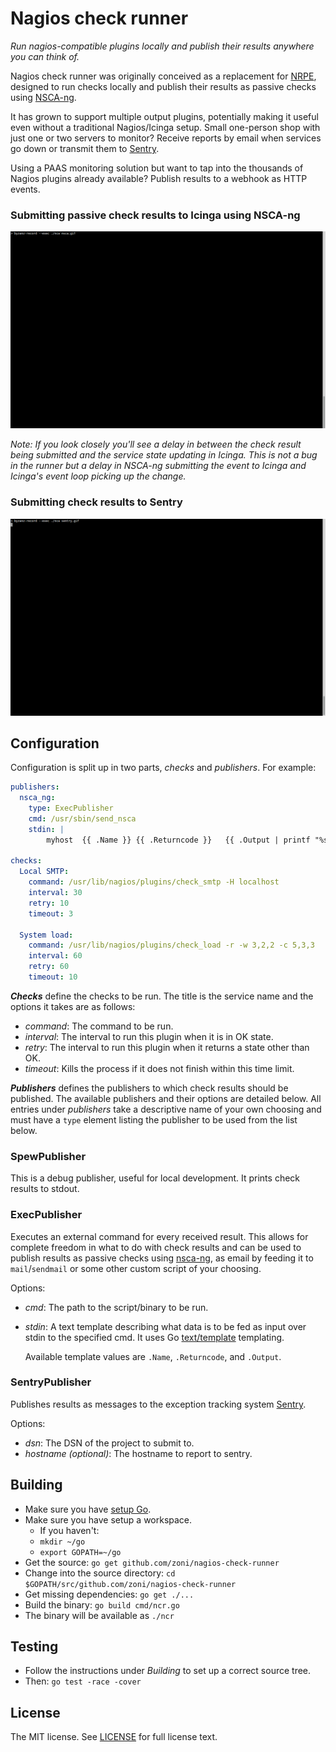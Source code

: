 Nagios check runner
===================


*Run nagios-compatible plugins locally and publish their results anywhere you can think of.*

Nagios check runner was originally conceived as a replacement for
[NRPE](https://exchange.nagios.org/directory/Addons/Monitoring-Agents/NRPE--2D-Nagios-Remote-Plugin-Executor/details),
designed to run checks locally and publish their results as passive checks using
[NSCA-ng](https://www.nsca-ng.org/).

It has grown to support multiple output plugins, potentially making it useful
even without a traditional Nagios/Icinga setup. Small one-person shop with just
one or two servers to monitor? Receive reports by email when services go down or
transmit them to [Sentry](https://getsentry.com).

Using a PAAS monitoring solution but want to tap into the thousands of Nagios
plugins already available? Publish results to a webhook as HTTP events.

### Submitting passive check results to Icinga using NSCA-ng

![Screencast of submitting passive check results using nsca-ng](screencast/nsca.gif)

*Note: If you look closely you'll see a delay in between the check result being submitted
and the service state updating in Icinga. This is not a bug in the runner but a delay in
NSCA-ng submitting the event to Icinga and Icinga's event loop picking up the change.*

### Submitting check results to Sentry

![Screencast of nagios plugins publishing to Sentry](screencast/sentry.gif)


Configuration
-------------

Configuration is split up in two parts, *checks* and *publishers*. For example:

``` yaml
publishers:
  nsca_ng:
    type: ExecPublisher
    cmd: /usr/sbin/send_nsca
    stdin: |
        myhost	{{ .Name }}	{{ .Returncode }}	{{ .Output | printf "%s" }}

checks:
  Local SMTP:
    command: /usr/lib/nagios/plugins/check_smtp -H localhost
    interval: 30
    retry: 10
    timeout: 3

  System load:
    command: /usr/lib/nagios/plugins/check_load -r -w 3,2,2 -c 5,3,3
    interval: 60
    retry: 60
    timeout: 10
```

___Checks___ define the checks to be run. The title is the service name and the
options it takes are as follows:

* *command*: The command to be run.
* *interval*: The interval to run this plugin when it is in OK state.
* *retry*: The interval to run this plugin when it returns a state other
than OK.
* *timeout*: Kills the process if it does not finish within this time limit.

___Publishers___ defines the publishers to which check results should be published.
The available publishers and their options are detailed below. All entries under
*publishers* take a descriptive name of your own choosing and must have a `type`
element listing the publisher to be used from the list below.

### SpewPublisher

This is a debug publisher, useful for local development. It prints check results
to stdout.

### ExecPublisher

Executes an external command for every received result. This allows for complete
freedom in what to do with check results and can be used to publish results as
passive checks using [nsca-ng](https://www.nsca-ng.org/), as email by feeding it
to `mail`/`sendmail` or some other custom script of your choosing.

Options:

* *cmd*: The path to the script/binary to be run.
* *stdin*: A text template describing what data is to be fed as input over
  stdin to the specified cmd. It uses Go
  [text/template](https://golang.org/pkg/text/template/) templating.

  Available template values are `.Name`, `.Returncode`, and `.Output`.

### SentryPublisher

Publishes results as messages to the exception tracking system
[Sentry](https://getsentry.com/).

Options:

* *dsn*: The DSN of the project to submit to.
* *hostname (optional)*: The hostname to report to sentry.


Building
--------

* Make sure you have [setup Go](https://golang.org/dl/).
* Make sure you have setup a workspace.
  * If you haven't:
  * `mkdir ~/go`
  * `export GOPATH=~/go`
* Get the source: `go get github.com/zoni/nagios-check-runner`
* Change into the source directory: `cd $GOPATH/src/github.com/zoni/nagios-check-runner`
* Get missing dependencies: `go get ./...`
* Build the binary: `go build cmd/ncr.go`
* The binary will be available as `./ncr`


Testing
-------

* Follow the instructions under *Building* to set up a correct source tree.
* Then: `go test -race -cover`


License
-------

The MIT license. See [LICENSE](/LICENSE) for full license text.
